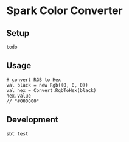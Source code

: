 # Spark Color Converter

## Setup

    todo

## Usage

    # convert RGB to Hex
    val black = new Rgb((0, 0, 0))
    val hex = Convert.RgbToHex(black)
    hex.value
    // "#000000"

## Development

    sbt test
